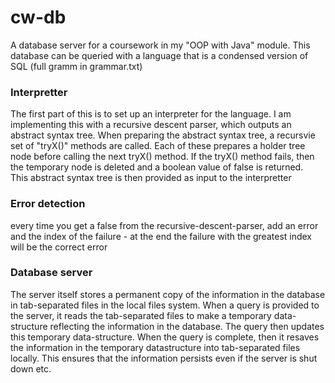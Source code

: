 # cw-db
A database server for a coursework in my "OOP with Java" module.  This database can be queried with a language that is 
a condensed version of SQL (full gramm in grammar.txt)

### Interpretter
The first part of this is to set up an interpreter for the language. I am implementing this with a recursive descent 
parser, which outputs an abstract syntax tree.  When preparing the abstract syntax tree, a recursvie set of "tryX()" 
methods are called.  Each of these prepares a holder tree node before calling the next tryX() method.  If the tryX() 
method fails, then the temporary node is deleted and a boolean value of false is returned.  
This abstract syntax tree is then provided as input to the interpretter

### Error detection
every time you get a false from the recursive-descent-parser, add an error and the index of the failure - at the end the failure with the
greatest index will be the correct error

### Database server
The server itself stores a permanent copy of the information in the database in tab-separated files in the local files
system.  When a query is provided to the server, it reads the tab-separated files to make a temporary data-structure 
reflecting the information in the database.  The query then updates this temporary data-structure.  When the query is
complete, then it resaves the information in the temporary datastructure into tab-separated files locally.  This ensures 
that the information persists even if the server is shut down etc.